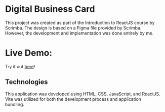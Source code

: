 # Digital Business Card

This project was created as part of the Introduction to ReactJS course by Scrimba. The design is based on a Figma file provided by Scrimba. However, the development and implementation was done entirely by me.

# Live Demo:
Try it out [here](https://liamlecsdbc.netlify.app/)!

## Technologies

This application was developed using HTML, CSS, JavaScript, and ReactJS. Vite was utilized for both the development process and application bundling.
